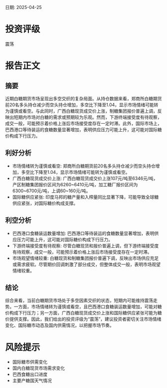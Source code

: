 
日期: 2025-04-25

# 投资评级

震荡

# 报告正文

## 摘要

近期白糖期货市场呈现出多空交织的复杂局面。从持仓数据来看，郑商所白糖期货前20名多头持仓减少而空头持仓增加，多空比下降至1.04，显示市场情绪可能转为谨慎或看空。与此同时，广西白糖现货成交价上涨，制糖集团报价普遍上调，反映出短期内市场对白糖的需求或预期较为乐观。然而，下游终端接受度有待观察，成交一般，可能预示着价格上涨后市场接受度存在一定时滞。此外，国际市场上，巴西港口等待装运的食糖数量显著增加，表明供应压力可能上升，这可能对国际糖价构成下行压力。

## 利好分析

* 市场情绪转为谨慎或看空: 郑商所白糖期货前20名多头持仓减少而空头持仓增加，多空比下降至1.04，显示市场情绪可能转为谨慎或看空。
* 广西白糖现货成交价上涨: 广西白糖现货成交价上涨107元/吨至6346元/吨，产区制糖集团报价区间为6260~6410元/吨，加工糖厂报价区间为6300~6700元/吨，上调60~160元/吨。
* 国际糖供应紧张: 印度马邦的糖产量和入榨量同比显著下降，可能导致全球糖供应紧张，对国际糖价构成支撑。

## 利空分析

* 巴西港口食糖装运数量增加: 巴西港口等待装运的食糖数量显著增加，表明供应压力可能上升，这可能对国际糖价构成下行压力。
* 下游终端接受度有待观察: 尽管白糖现货和报价普遍上调，但下游终端接受度有待观察，成交一般，可能预示着价格上涨后市场接受度存在一定时滞。
* 市场观望情绪较重: 白糖现货和制糖集团报价普遍下调，反映出市场供应充足或需求疲软。尽管期价回调刺激了部分成交，但整体成交一般，表明市场观望情绪较重。

## 结论

综合来看，当前白糖期货市场处于多空因素交织的状态，短期内可能维持震荡走势。一方面，市场情绪转为谨慎或看空，且巴西港口食糖装运数量增加，可能对糖价构成下行压力；另一方面，广西白糖现货成交价上涨和国际糖供应紧张可能为糖价提供支撑。因此，我们给出的投资评级为“震荡”，建议投资者密切关注市场情绪变化、国际糖市动态及国内供需情况，以把握市场节奏。

# 风险提示

* 国际糖市供需变化
* 国内白糖现货市场需求变化
* 巴西食糖出口进度
* 主要产糖国天气情况
